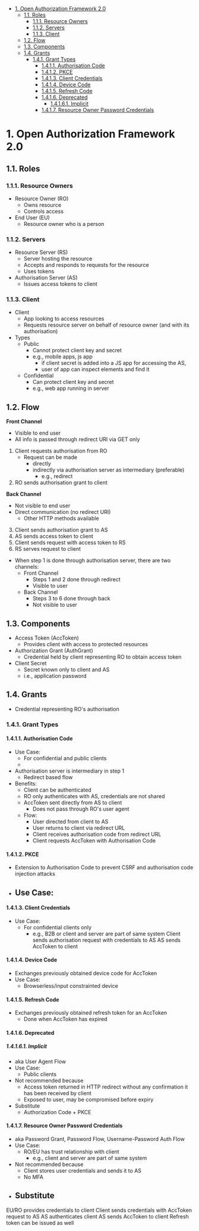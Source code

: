 - [1. Open Authorization Framework 2.0](#1-open-authorization-framework-20)
  - [1.1. Roles](#11-roles)
    - [1.1.1. Resource Owners](#111-resource-owners)
    - [1.1.2. Servers](#112-servers)
    - [1.1.3. Client](#113-client)
  - [1.2. Flow](#12-flow)
  - [1.3. Components](#13-components)
  - [1.4. Grants](#14-grants)
    - [1.4.1. Grant Types](#141-grant-types)
      - [1.4.1.1. Authorisation Code](#1411-authorisation-code)
      - [1.4.1.2. PKCE](#1412-pkce)
      - [1.4.1.3. Client Credentials](#1413-client-credentials)
      - [1.4.1.4. Device Code](#1414-device-code)
      - [1.4.1.5. Refresh Code](#1415-refresh-code)
      - [1.4.1.6. Deprecated](#1416-deprecated)
        - [1.4.1.6.1. Implicit](#14161-implicit)
      - [1.4.1.7. Resource Owner Password Credentials](#1417-resource-owner-password-credentials)

# 1. Open Authorization Framework 2.0

## 1.1. Roles

### 1.1.1. Resource Owners
- Resource Owner (RO)
  - Owns resource
  - Controls access
- End User (EU)
  - Resource owner who is a person

### 1.1.2. Servers
- Resource Server (RS)
  - Server hosting the resource
  - Accepts and responds to requests for the resource
  - Uses tokens
- Authorisation Server (AS)
  - Issues access tokens to client
### 1.1.3. Client
- Client 
  - App looking to access resources
  - Requests resource server on behalf of resource owner (and with its authorisation)
- Types
  - Public
    - Cannot protect client key and secret
    - e.g., mobile apps, js app
      - if client secret is added into a JS app for accessing the AS,
      - user of app can inspect elements and find it 
  - Confidential
    - Can protect client key and secret
    - e.g., web app running in server

## 1.2. Flow 
**Front Channel**
- Visible to end user
- All info is passed through redirect URI via GET only
1. Client requests authorisation from RO
   - Request can be made
     - directly
     - indirectly via authorisation server as intermediary (preferable)
       - e.g., redirect 
2. RO sends authorisation grant to client 

**Back Channel**
- Not visible to end user
- Direct communication (no redirect URI)
  - Other HTTP methods available
3. Client sends authorisation grant to AS
4. AS sends access token to client
5. Client sends request with access token to RS
6. RS serves request to client

- When step 1 is done through authorisation server, there are two channels:
  - Front Channel
    - Steps 1 and 2 done through redirect
    - Visible to user
  - Back Channel
    - Steps 3 to 6 done through back 
    - Not visible to user
## 1.3. Components
- Access Token (AccToken)
  - Provides client with access to protected resources 
- Authorization Grant (AuthGrant)
  - Credential held by client representing RO to obtain access token
- Client Secret
  - Secret known only to client and AS
  - i.e., application password
## 1.4. Grants
- Credential representing RO's authorisation

### 1.4.1. Grant Types
#### 1.4.1.1. Authorisation Code
- Use Case:
  - For confidential and public clients
  - 
- Authorisation server is intermediary in step 1
  - Redirect based flow
- Benefits:
  - Client can be authenticated
  - RO only authenticates with AS, credentials are not shared
  - AccToken sent directly from AS to client
    - Does not pass through RO's user agent
  - Flow:
    - User directed from client to AS
    - User returns to client via redirect URL
    - Client receives authorisation code from redirect URL
    - Client requests AccToken with Authorisation Code

#### 1.4.1.2. PKCE
- Extension to Authorisation Code to prevent CSRF and authorisation code injection attacks
- Use Case:
  - 
#### 1.4.1.3. Client Credentials
- Use Case:
  - For confidential clients only
    - e.g., B2B or client and server are part of same system
Client sends authorisation request with credentials to AS
AS sends AccToken to client

#### 1.4.1.4. Device Code
- Exchanges previously obtained device code for AccToken
- Use Case:
  - Browserless/input constrainted device
#### 1.4.1.5. Refresh Code
- Exchanges previously obtained refresh token for an AccToken 
  - Done when AccToken has expired
#### 1.4.1.6. Deprecated
##### 1.4.1.6.1. Implicit
- aka User Agent Flow
- Use Case:
  - Public clients
- Not recommended because
  - Access token returned in HTTP redirect without any confirmation it has been received by client
  - Exposed to user, may be compromised before expiry
- Substitute
  - Authorization Code + PKCE
#### 1.4.1.7. Resource Owner Password Credentials
- aka Password Grant, Password Flow, Username-Password Auth Flow
- Use Case:
  - RO/EU has trust relationship with client 
    - e.g., client and server are part of same system
- Not recommended because
  - Client stores user credentials and sends it to AS
  - No MFA
- Substitute
  - 

EU/RO provides credentials to client
Client sends credentials with AccToken request to AS
    AS authenticates client
AS sends AccToken to client
    Refresh token can be issued as well

